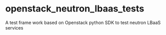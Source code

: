 # openstack_neutron_lbaas_tests
A test frame work based on Openstack python SDK to test neutron LBaaS services
